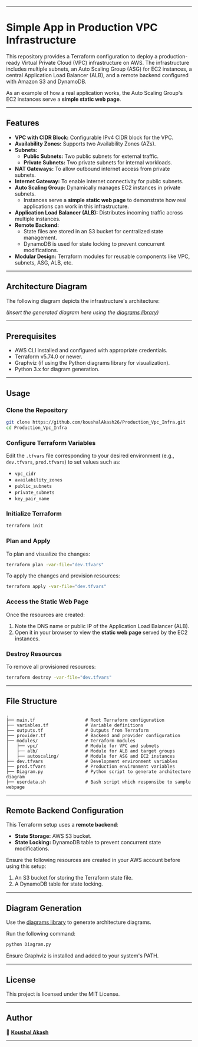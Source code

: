

---

# Simple App in Production VPC Infrastructure  

This repository provides a Terraform configuration to deploy a production-ready Virtual Private Cloud (VPC) infrastructure on AWS. The infrastructure includes multiple subnets, an Auto Scaling Group (ASG) for EC2 instances, a central Application Load Balancer (ALB), and a remote backend configured with Amazon S3 and DynamoDB. 

As an example of how a real application works, the Auto Scaling Group's EC2 instances serve a **simple static web page**.

---

## Features

- **VPC with CIDR Block:** Configurable IPv4 CIDR block for the VPC.  
- **Availability Zones:** Supports two Availability Zones (AZs).  
- **Subnets:**  
  - **Public Subnets:** Two public subnets for external traffic.  
  - **Private Subnets:** Two private subnets for internal workloads.  
- **NAT Gateways:** To allow outbound internet access from private subnets.  
- **Internet Gateway:** To enable internet connectivity for public subnets.  
- **Auto Scaling Group:** Dynamically manages EC2 instances in private subnets.  
  - Instances serve a **simple static web page** to demonstrate how real applications can work in this infrastructure.  
- **Application Load Balancer (ALB):** Distributes incoming traffic across multiple instances.  
- **Remote Backend:**  
  - State files are stored in an S3 bucket for centralized state management.  
  - DynamoDB is used for state locking to prevent concurrent modifications.  
- **Modular Design:** Terraform modules for reusable components like VPC, subnets, ASG, ALB, etc.

---

## Architecture Diagram

The following diagram depicts the infrastructure's architecture:

*(Insert the generated diagram here using the [diagrams library](https://diagrams.mingrammer.com/))*

---

## Prerequisites

- AWS CLI installed and configured with appropriate credentials.
- Terraform v5.74.0 or newer.
- Graphviz (if using the Python diagrams library for visualization).
- Python 3.x for diagram generation.

---

## Usage

### Clone the Repository

```bash
git clone https://github.com/koushalAkash26/Production_Vpc_Infra.git
cd Production_Vpc_Infra
```

### Configure Terraform Variables

Edit the `.tfvars` file corresponding to your desired environment (e.g., `dev.tfvars`, `prod.tfvars`) to set values such as:

- `vpc_cidr`
- `availability_zones`
- `public_subnets`
- `private_subnets`
- `key_pair_name`  

### Initialize Terraform

```bash
terraform init
```

### Plan and Apply

To plan and visualize the changes:  
```bash
terraform plan -var-file="dev.tfvars"
```

To apply the changes and provision resources:  
```bash
terraform apply -var-file="dev.tfvars"
```

### Access the Static Web Page

Once the resources are created:
1. Note the DNS name or public IP of the Application Load Balancer (ALB).
2. Open it in your browser to view the **static web page** served by the EC2 instances.

### Destroy Resources

To remove all provisioned resources:  
```bash
terraform destroy -var-file="dev.tfvars"
```

---

## File Structure

```
.
├── main.tf                   # Root Terraform configuration
├── variables.tf              # Variable definitions
├── outputs.tf                # Outputs from Terraform
├── provider.tf               # Backend and provider configuration
├── modules/                  # Terraform modules
│   ├── vpc/                  # Module for VPC and subnets
│   ├── alb/                  # Module for ALB and target groups
│   ├── autoscaling/          # Module for ASG and EC2 instances
├── dev.tfvars                # Development environment variables
├── prod.tfvars               # Production environment variables
├── Diagram.py                # Python script to generate architecture diagram
├── userdata.sh               # Bash script which responsibe to sample webpage
```

---

## Remote Backend Configuration  

This Terraform setup uses a **remote backend**:  
- **State Storage:** AWS S3 bucket.  
- **State Locking:** DynamoDB table to prevent concurrent state modifications.  

Ensure the following resources are created in your AWS account before using this setup:  
1. An S3 bucket for storing the Terraform state file.  
2. A DynamoDB table for state locking.

---

## Diagram Generation

Use the [diagrams library](https://diagrams.mingrammer.com/) to generate architecture diagrams.  

Run the following command:  
```bash
python Diagram.py
```

Ensure Graphviz is installed and added to your system's PATH.

---


## License

This project is licensed under the MIT License.

---

## Author

👤 **[Koushal Akash](https://github.com/koushalAkash26)**  

---

